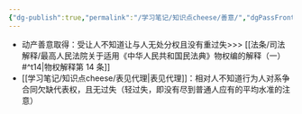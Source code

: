 ```yaml
---
{"dg-publish":true,"permalink":"/学习笔记/知识点cheese/善意/","dgPassFrontmatter":true,"created":"2024-09-16T10:15:13.903+08:00","updated":"2024-09-30T11:29:38.832+08:00"}
---
```


- 动产善意取得：受让人不知道让与人无处分权且没有重过失>>> [[法条/司法解释/最高人民法院关于适用《中华人民共和国民法典》物权编的解释（一）#^t14\|物权解释第 14 条]]
- [[学习笔记/知识点cheese/表见代理\|表见代理]]：相对人不知道行为人对系争合同欠缺代表权，且无过失（轻过失，即没有尽到普通人应有的平均水准的注意）